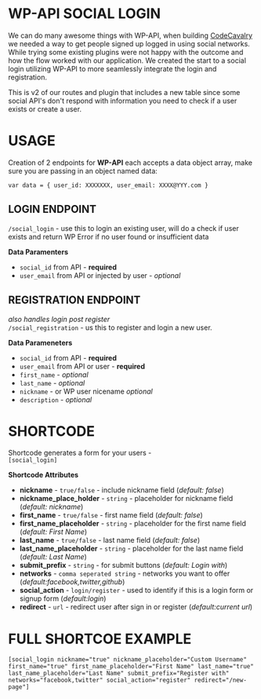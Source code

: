 # WP-API SOCIAL LOGIN
We can do many awesome things with WP-API, when building [CodeCavalry](https://codecavalry.com) we needed a way to get people signed up logged in using social networks. While trying some existing plugins were not happy with the outcome and how the flow worked with our application. We created the start to a social login utilizing WP-API to more seamlessly integrate the login and registration.
  
This is v2 of our routes and plugin that includes a new table since some social API's don't respond with information you need to check if a user exists or create a user.
  
  
# USAGE #
Creation of 2 endpoints for __WP-API__  each accepts a data object array, make sure you are passing in an object named data:
  
`var data = { user_id: XXXXXXX, user_email: XXXX@YYY.com }`  
  
## LOGIN ENDPOINT
`/social_login` - use this to login an existing user, will do a check if user exists and return WP Error if no user found or insufficient data  
  
__Data Paramenters__  
* `social_id` from API - __required__
* `user_email` from API or injected by user - _optional_
  
## REGISTRATION ENDPOINT
_also handles login post register_  
`/social_registration` - us this to register and login a new user.  
  
__Data Parameneters__  
* `social_id` from API - __required__
* `user_email` from API or user - __required__
* `first_name` - _optional_
* `last_name` - _optional_
* `nickname` - or WP user nicename _optional_
* `description` - _optional_
  
  
# SHORTCODE #
Shortcode generates a form for your users -  
`[social_login]`  
  
__Shortcode Attributes__ 
* __nickname__ - `true/false` - include nickname field (_default: false_)
* __nickname_place_holder__ - `string` - placeholder for nickname field (_default: nickname_)
* __first_name__  - `true/false` - first name field (_default: false_)
* __first_name_placeholder__ - `string` - placeholder for the first name field (_default: First Name_)
* __last_name__  - `true/false` - last name field (_default: false_)
* __last_name_placeholder__ - `string` - placeholder for the last name field (_default: Last Name_)
* __submit_prefix__ - `string` - for submit buttons (_default: Login with_)
* __networks__ - `comma seperated string` - networks you want to offer (_default:facebook,twitter,github_)
* __social_action__ - `login/register` - used to identify if this is a login form or signup form (_default:login_)
* __redirect__ - `url` - redirect user after sign in or register (_default:current url_)
  
# FULL SHORTCOE EXAMPLE #
`[social_login nickname="true" nickname_placeholder="Custom Username" first_name="true" first_name_placeholder="First Name" last_name="true" last_name_placeholder="Last Name" submit_prefix="Register with" networks="facebook,twitter" social_action="register" redirect="/new-page"]`